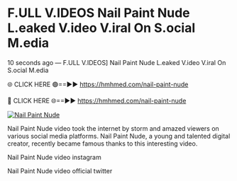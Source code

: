 # F.ULL V.IDEOS Nail Paint Nude L.eaked V.ideo V.iral On S.ocial M.edia

10 seconds ago — F.ULL V.IDEOS] Nail Paint Nude L.eaked V.ideo V.iral On S.ocial M.edia

🌐 CLICK HERE 🟢==►► https://hmhmed.com/nail-paint-nude

🔴 CLICK HERE 🌐==►► https://hmhmed.com/nail-paint-nude

[![Nail Paint Nude](https://i.imgur.com/dJHk4Zq.gif)](https://hmhmed.com/nail-paint-nude)

Nail Paint Nude video took the internet by storm and amazed viewers on various social media platforms. Nail Paint Nude, a young and talented digital creator, recently became famous thanks to this interesting video.

Nail Paint Nude video instagram

Nail Paint Nude video official twitter